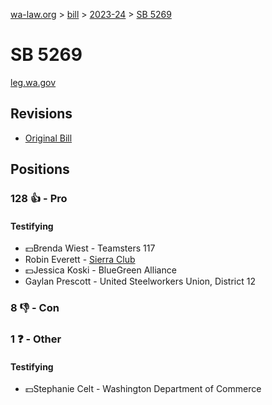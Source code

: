 [wa-law.org](/) > [bill](/bill/) > [2023-24](/bill/2023-24/) > [SB 5269](/bill/2023-24/sb/5269/)

# SB 5269
[leg.wa.gov](https://app.leg.wa.gov/billsummary?BillNumber=5269&Year=2023&Initiative=false)

## Revisions
* [Original Bill](1/)

## Positions
### 128 👍 - Pro
#### Testifying
* 💵Brenda Wiest - Teamsters 117
* Robin Everett - [Sierra Club](/org/sierra_club/)
* 💵Jessica Koski - BlueGreen Alliance
* Gaylan Prescott - United Steelworkers Union, District 12

### 8 👎 - Con

### 1 ❓ - Other
#### Testifying
* 💵Stephanie Celt - Washington Department of Commerce
